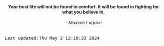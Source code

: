 
<div align="center"><b><span>Your best life will not be found in comfort. It will be found in fighting for what you believe in.</span></b><br><br><i> - Maxime Lagace</i></div>
<br><br><kbd>Last updated:Thu May  2 12:10:23 2024</kbd>